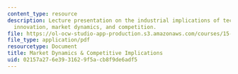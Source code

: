 ```yaml
---
content_type: resource
description: Lecture presentation on the industrial implications of technological
  innovation, market dynamics, and competition.
file: https://ol-ocw-studio-app-production.s3.amazonaws.com/courses/15-351-managing-innovation-and-entrepreneurship-spring-2008/02157a276e3931629f5acb8f9de6adf5_02_lec.pdf
file_type: application/pdf
resourcetype: Document
title: Market Dynamics & Competitive Implications
uid: 02157a27-6e39-3162-9f5a-cb8f9de6adf5
---
```

